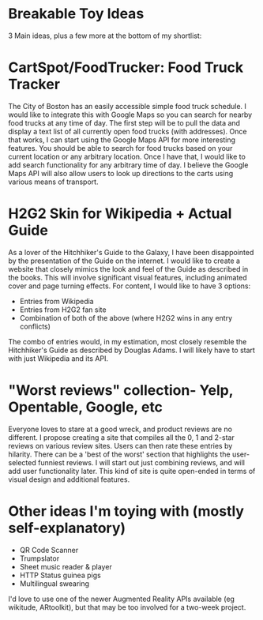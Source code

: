 # Breakable Toy Ideas
3 Main ideas, plus a few more at the bottom of my shortlist:

CartSpot/FoodTrucker: Food Truck Tracker 
========================================
The City of Boston has an easily accessible simple food truck schedule. I would like to integrate this with Google Maps so you can search for nearby food trucks at any time of day. The first step will be to pull the data and display a text list of all currently open food trucks (with addresses). Once that works, I can start using the Google Maps API for more interesting features. You should be able to search for food trucks based on your current location or any arbitrary location. Once I have that, I would like to add search functionality for any arbitrary time of day. I believe the Google Maps API will also allow users to look up directions to the carts using various means of transport.


H2G2 Skin for Wikipedia + Actual Guide
======================================
As a lover of the Hitchhiker's Guide to the Galaxy, I have been disappointed by the presentation of the Guide on the internet. I would like to create a website that closely mimics the look and feel of the Guide as described in the books. This will involve significant visual features, including animated cover and page turning effects. For content, I would like to have 3 options:

- Entries from Wikipedia
- Entries from H2G2 fan site
- Combination of both of the above (where H2G2 wins in any entry conflicts)

The combo of entries would, in my estimation, most closely resemble the Hitchhiker's Guide as described by Douglas Adams. I will likely have to start with just Wikipedia and its API.


"Worst reviews" collection- Yelp, Opentable, Google, etc
========================================================
Everyone loves to stare at a good wreck, and product reviews are no different. I propose creating a site that compiles all the 0, 1 and 2-star reviews on various review sites. Users can then rate these entries by hilarity. There can be a 'best of the worst' section that highlights the user-selected funniest reviews. I will start out just combining reviews, and will add user functionality later. This kind of site is quite open-ended in terms of visual design and additional features.



Other ideas I'm toying with (mostly self-explanatory)
=====================================================
- QR Code Scanner
- Trumpslator
- Sheet music reader & player
- HTTP Status guinea pigs
- Multilingual swearing

I'd love to use one of the newer Augmented Reality APIs available (eg wikitude, ARtoolkit), but that may be too involved for a two-week project.
